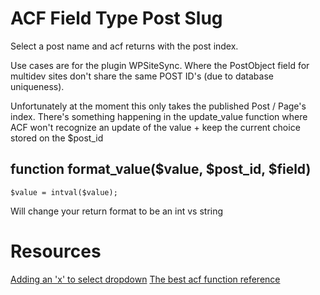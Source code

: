 # ACF Field Type Post Slug

Select a post name and acf returns with the post index.

Use cases are for the plugin WPSiteSync. Where the PostObject field for multidev sites don't share the same POST ID's (due to database uniqueness).


Unfortunately at the moment this only takes the published Post / Page's index. There's something happening in the update_value function where ACF won't recognize an update of the value + keep the current choice stored on the $post_id

## function format_value($value, $post_id, $field)

`$value = intval($value);`

Will change your return format to be an int vs string


# Resources
[Adding an 'x' to select dropdown](https://support.advancedcustomfields.com/forums/topic/use-select2-instead-of-browser-dropdown/)
[The best acf function reference](https://docs.wpdebuglog.com/plugin/advanced-custom-fields/)
